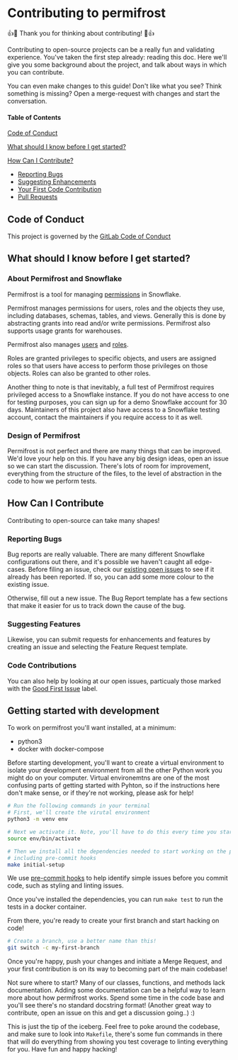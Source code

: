 # Contributing to permifrost

:+1::tada: Thank you for thinking about contributing! :tada::+1:

Contributing to open-source projects can be a really fun and validating
experience.  You've taken the first step already: reading this doc. Here we'll
give you some background about the project, and talk about ways in which you can
contribute.

You can even make changes to this guide! Don't like what you see? Think
something is missing? Open a merge-request with changes and start the
conversation.

#### Table of Contents

[Code of Conduct](#code-of-conduct)

[What should I know before I get
started?](#what-should-i-know-before-i-get-started)

[How Can I Contribute?](#how-can-i-contribute)
  * [Reporting Bugs](#reporting-bugs)
  * [Suggesting Enhancements](#suggesting-enhancements)
  * [Your First Code Contribution](#your-first-code-contribution)
  * [Pull Requests](#pull-requests)

## Code of Conduct

This project is governed by the [GitLab Code of
Conduct](https://about.gitlab.com/community/contribute/code-of-conduct/)


## What should I know before I get started?

### About Permifrost and Snowflake

Permifrost is a tool for managing
[permissions](https://docs.snowflake.com/en/user-guide/security-access-control-privileges.html)
in Snowflake.

Permifrost manages permissions for users, roles and the objects they use,
including databases, schemas, tables, and views. Generally this is done by
abstracting grants into read and/or write permissions. Permifrost also supports
usage grants for warehouses.

Permifrost also manages
[users](https://docs.snowflake.com/en/sql-reference/ddl-user-security.html#user-management)
and
[roles](https://docs.snowflake.com/en/sql-reference/ddl-user-security.html#role-management).

Roles are granted privileges to specific objects, and users are assigned roles
so that users have access to perform those privileges on those objects. Roles
can also be granted to other roles.

Another thing to note is that inevitably, a full test of Permifrost requires
privileged access to a Snowflake instance. If you do not have access to one
for testing purposes, you can sign up for a demo Snowflake account for 30 days.
Maintainers of this project also have access to a Snowflake testing account,
contact the maintainers if you require access to it as well.

### Design of Permifrost

Permifrost is not perfect and there are many things that can be improved. We'd
love your help on this. If you have any big design ideas, open an issue
so we can start the discussion. There's lots of room for improvement,
everything from the structure of the files, to the level of abstraction in
the code to how we perform tests.

## How Can I Contribute

Contributing to open-source can take many shapes!

### Reporting Bugs

Bug reports are really valuable. There are many different Snowflake configurations
out there, and it's possible we haven't caught all edge-cases. Before filing
an issue, check our [existing open issues](https://gitlab.com/gitlab-data/permifrost/-/issues)
to see if it already has been reported. If so, you can add some more colour to
the existing issue.

Otherwise, fill out a new issue. The Bug Report template has a few sections
that make it easier for us to track down the cause of the bug.

### Suggesting Features

Likewise, you can submit requests for enhancements and features by creating an
issue and selecting the Feature Request template.

### Code Contributions

You can also help by looking at our open issues, particualy those marked with
the [Good First Issue](https://gitlab.com/gitlab-data/permifrost/-/issues?label_name%5B%5D=Good+First+Issue)
label.

## Getting started with development

To work on permifrost you'll want installed, at a minimum:

- python3
- docker with docker-compose

Before starting development, you'll want to create a virtual environment
to isolate your development environment from all the other Python
work you might do on your computer. Virtual environemtns are one of the
most confusing parts of getting started with Pyhton, so if the instructions
here don't make sense, or if they're not working, please ask for help!

```bash
# Run the following commands in your terminal
# First, we'll create the virutal environment
python3 -m venv env

# Next we activate it. Note, you'll have to do this every time you start a new session
source env/bin/activate

# Then we install all the dependencies needed to start working on the project,
# including pre-commit hooks
make initial-setup
```

We use [pre-commit hooks](https://pre-commit.com) to help identify simple
issues before you commit code, such as styling and linting issues.

Once you've installed the dependencies, you can run
`make test` to run the tests in a docker container.

From there, you're ready to create your first branch and start hacking on code!

```bash
# Create a branch, use a better name than this!
git switch -c my-first-branch
```

Once you're happy, push your changes and initiate a Merge Request, and your
first contribution is on its way to becoming part of the main codebase!

Not sure where to start? Many of our classes, functions, and methods lack
documentation. Adding some documentation can be a helpful way to learn
more about how permifrost works. Spend some time in the code base and you'll
see there's no standard docstring format! (Another great way to contribute,
open an issue on this and get a discussion going..) :)

This is just the tip of the iceberg. Feel free to poke around the codebase,
and make sure to look into `Makefile`, there's some fun commands in there that
will do everything from showing you test coverage to linting everything for
you. Have fun and happy hacking!

